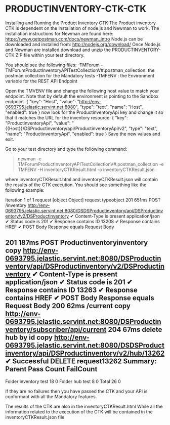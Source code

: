 ﻿# PRODUCTINVENTORY-CTK-CTK
Installing and Running the Product Inventory CTK
The Product inventory CTK is dependent on the installation of node.js and Newman to work.
The installation instructions for Newman are found here: https://www.getpostman.com/docs/newman_intro
Node.js can be downloaded and installed from:
http://nodejs.org/download/ 
Once Node.js and Newman are installed download and unzip the PRODUCTINVENTORY-CTK ZIP file within your test directory.

You should see the following files:
-TMForum - TMForumProductInventoryAPITestCollectionV#.postman_collection: the postman collection for the Mandatory tests
-TMFENV : the Environment variable for the REST API Endpoint

Open the TMVENV file and change the following host value to match your endpoint. Note that by default the environment is pointing to the Sandbox endpoint. 
{
          "key": "Host",
          "value": "http://env-0693795.jelastic.servint.net:8080",
          "type": "text",
          "name": "Host",
          "enabled": true
}
now look for the ProductinventoryApi key and change it so that it matches the URL for the inventory resource:
{
          "key": "ProductinventoryApi",
          "value": "{{Host}}/DSProductinventory/api/ProductinventoryApi/v2",
          "type": "text",
          "name": "ProductinventoryApi",
          "enabled": true
}
Save the new values and exit.

Go to your test directory and type the following command:

> newman -c TMForumProductInventoryAPITestCollectionV#.postman_collection -e TMFENV -H inventoryCTKResult.html -o inventoryCTKResult.json

where inventoryCTKResult.html and inventoryCTKResult.json will contain the results of the CTK execution. You should see something like the following example:

Iteration 1 of 1
request [object Object]
request typeobject
201 651ms POST  /inventory http://env-0693795.jelastic.servint.net:8080/DSDSProductinventory/api/DSProductinventory/v2/DSProductinventory
  ✔ Content-Type is present application/json
  ✔ Status code is 201
  ✔ Response contains ID 13208
  ✔ Response contains HREF
  ✔ POST Body Response equals Request Body

201 187ms POST Productinventoryinventory copy http://env-0693795.jelastic.servint.net:8080/DSProductinventory/api/DSProductinventory/v2/DSProductinventory
  ✔ Content-Type is present application/json
  ✔ Status code is 201
  ✔ Response contains ID 13263
  ✔ Response contains HREF
  ✔ POST Body Response equals Request Body
200 62ms /current copy http://env-0693795.jelastic.servint.net:8080/DSProductinventory/subscriber/api/current
204 67ms delete hub by id copy http://env-0693795.jelastic.servint.net:8080/DSDSProductinventory/api/DSProductinventory/v2/hub/13262
  ✔ Successful DELETE request13262
Summary:
Parent                    Pass Count  FailCount
-------------------------------------------------------------
Folder inventory test         18         0
Folder hub test               8         0
Total                        26         0

If they are no failures then you have passed the CTK and your API is conformant with all
the Mandatory features.

The results of the CTK are also in  the inventoryCTKResult.html
While all the information related to the execution of the CTK will be contained in the inventoryCTKResult.json file


